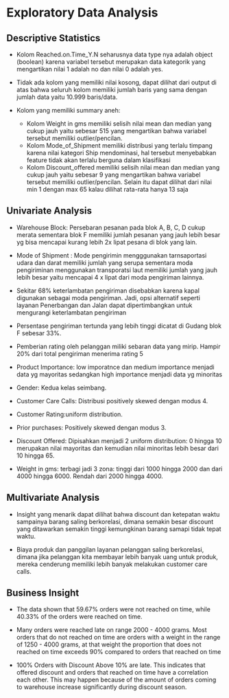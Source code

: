 # Exploratory Data Analysis

## Descriptive Statistics
- Kolom Reached.on.Time_Y.N seharusnya data type nya adalah object (boolean) karena variabel tersebut merupakan data kategorik yang mengartikan nilai 1 adalah no dan nilai 0 adalah yes.

- Tidak ada kolom yang memiliki nilai kosong, dapat dilihat dari output di atas bahwa seluruh kolom memiliki jumlah baris yang sama dengan jumlah data yaitu 10.999 baris/data.

- Kolom yang memiliki summary aneh:
    - Kolom Weight in gms memiliki selisih nilai mean dan median yang cukup jauh yaitu sebesar 515 yang mengartikan bahwa variabel tersebut memiliki outlier/pencilan.
    - Kolom Mode_of_Shipment memiliki distribusi yang terlalu timpang karena nilai kategori Ship mendominasi, hal tersebut menyebabkan feature tidak akan terlalu berguna dalam klasifikasi
    - Kolom Discount_offered memiliki selisih nilai mean dan median yang cukup jauh yaitu sebesar 9 yang mengartikan bahwa variabel tersebut memiliki outlier/pencilan. Selain itu dapat dilihat dari nilai min 1 dengan max 65 kalau dilihat rata-rata hanya 13 saja

## Univariate Analysis
- Warehouse Block: Persebaran pesanan pada blok A, B, C, D cukup merata sementara blok F memiliki jumlah pesanan yang jauh lebih besar yg bisa mencapai kurang lebih 2x lipat pesana di blok yang lain.

- Mode of Shipment : Mode pengirimin mengggunakan tarnsaportasi udara dan darat memiliki jumlah yang serupa sementara moda pengiriminan menggunakan transporatsi laut memiliki jumlah yang jauh lebih besar yaitu mencapai 4 x lipat dari moda pengiriman lainnya.

- Sekitar 68% keterlambatan pengiriman disebabkan karena kapal digunakan sebagai moda pengiriman. Jadi, opsi alternatif seperti layanan Penerbangan dan Jalan dapat dipertimbangkan untuk mengurangi keterlambatan pengiriman

- Persentase pengiriman tertunda yang lebih tinggi dicatat di Gudang blok F sebesar 33%.

- Pemberian rating oleh pelanggan miliki sebaran data yang mirip. Hampir 20% dari total pengiriman menerima rating 5

- Product Importance: low imporatnce dan medium importance menjadi data yg mayoritas sedangkan high importance menjadi data yg minoritas

- Gender: Kedua kelas seimbang.

- Customer Care Calls: Distribusi positively skewed dengan modus 4.

- Customer Rating:uniform distribution.

- Prior purchases: Positively skewed dengan modus 3.

- Discount Offered: Dipisahkan menjadi 2 uniform distribution: 0 hingga 10 merupakan nilai mayoritas dan kemudian nilai minoritas lebih besar dari 10 hingga 65.

- Weight in gms: terbagi jadi 3 zona: tinggi dari 1000 hingga 2000 dan dari 4000 hingga 6000. Rendah dari 2000 hingga 4000.

## Multivariate Analysis
- Insight yang menarik dapat dilihat bahwa discount dan ketepatan waktu sampainya barang saling berkorelasi, dimana semakin besar discount yang ditawarkan semakin tinggi kemungkinan barang samapi tidak tepat waktu.

- Biaya produk dan panggilan layanan pelanggan saling berkorelasi, dimana jika pelanggan kita membayar lebih banyak uang untuk produk, mereka cenderung memiliki lebih banyak melakukan customer care calls.

## Business Insight
- The data shown that 59.67% orders were not reached on time, while 40.33% of the orders were reached on time.

- Many orders were reached late on range 2000 - 4000 grams. Most orders that do not reached on time are orders with a weight in the range of 1250 - 4000 grams, at that weight the proportion that does not reached on time exceeds 90% compared to orders that reached on time

- 100% Orders with Discount Above 10% are late. This indicates that offered discount and orders that reached on time have a correlation each other. This may happen because of the amount of orders coming to warehouse increase significantly during discount season.